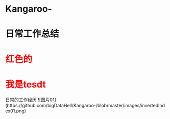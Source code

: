 # Kangaroo-

# 日常工作总结
<div>
<h1 style="color:red" >红色的<h1>
<h1 style="color:red">我是tesdt</h1>
  </div>
日常的工作经历
  ![图片01](https://github.com/bigDataHell/Kangaroo-/blob/master/images/invertedIndex01.png)
